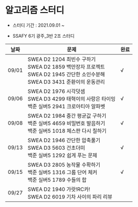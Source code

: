 # 알고리즘 스터디		

- 스터디 기간 : 2021.09.01 ~ 

- SSAFY 6기 광주_3반 2조 스터디



| 날짜  | 문제                                                         | 완료 |
| ----- | ------------------------------------------------------------ | ---- |
| 09/01 | SWEA D2 1204  최빈수 구하기<br />SWEA D2 1859 백만장자 프로젝트<br />SWEA D2 1945 간단한 소인수분해<br />SWEA D3 3431 준환이의 운동관리 | √    |
| 09/06 | SWEA D2 1976 시각덧셈 <br />SWEA D3 4299 태혁이의 사랑은 타이밍 <br />백준 실버5 2941 크로아티아 알파벳 | √    |
| 09/08 | SWEA D2 1984 중간 평균값 구하기 <br />백준 실버5 4659 비밀번호 발음하기 <br />백준 실버5 1018 체스판 다시 칠하기 | √    |
| 09/13 | SWEA D2 1946 간단한 압축풀기<br />SWEA D3 5603 건초더미<br />백준 실버5 1292 쉽게 푸는 문제 | √    |
| 09/15 | SWEA D3 2805 농작물 수확하기 <br />백준 실버5 1316 그룹 단어 체커<br />백준 실버5 1789 수들의 합 | √    |
| 09/27 | SWEA D2 1940 가랏!RC카!<br />SWEA D2 6019 기차 사이의 파리 리뷰 |      |
